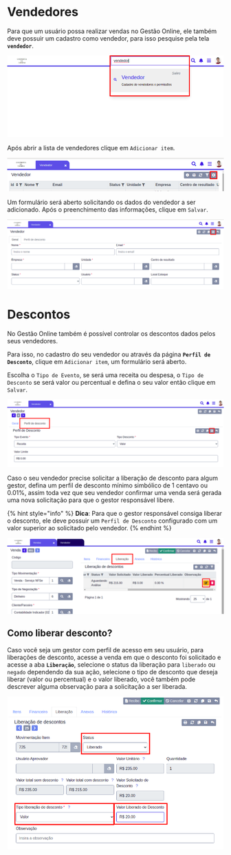 # Vendedores

Para que um usuário possa realizar vendas no Gestão Online, ele também deve possuir um cadastro como vendedor, para isso pesquise pela tela **`vendedor`**.

![Gerar Boleto](/ERP/assets/manuais_de_uso/vendedor/1_vendedor.png)

Após abrir a lista de vendedores clique em `Adicionar item`.

![Gerar Boleto](/ERP/assets/manuais_de_uso/vendedor/2_vendedor.png)

Um formulário será aberto solicitando os dados do vendedor a ser adicionado. Após o preenchimento das informações, clique em `Salvar`.

![Gerar Boleto](/ERP/assets/manuais_de_uso/vendedor/3_vendedor.png)

# Descontos

No Gestão Online também é possível controlar os descontos dados pelos seus vendedores. 

Para isso, no cadastro do seu vendedor ou através da página **`Perfil de Desconto`**, clique em `Adicionar item`, um formulário será aberto. 

Escolha o `Tipo de Evento`, se será uma receita ou despesa, o `Tipo de Desconto` se será valor ou percentual e defina o seu valor então clique em `Salvar`.

![Cadastrar perfil de desconto](/ERP/assets/manuais_de_uso/vendedor/4_vendedor.png)

Caso o seu vendedor precise solicitar a liberação de desconto para algum gestor, defina um perfil de desconto mínimo simbólico de 1 centavo ou 0.01%, assim toda vez que seu vendedor confirmar uma venda será gerada uma nova solicitação para que o gestor responsável libere.

{% hint style="info" %}
**Dica**: Para que o gestor responsável consiga liberar o desconto, ele deve possuir um `Perfil de Desconto` configurado com um valor superior ao solicitado pelo vendedor.
{% endhint %}

![Cadastrar perfil de desconto](/ERP/assets/manuais_de_uso/vendedor/5_vendedor.png)

## Como liberar desconto?

Caso você seja um gestor com perfil de acesso em seu usuário, para liberações de desconto, acesse a venda em que o desconto foi solicitado e acesse a aba **`Liberação`**, selecione o status da liberação para `liberado` ou `negado` dependendo da sua ação, selecione o tipo de desconto que deseja liberar (valor ou percentual) e o valor liberado, você também pode descrever alguma observação para a solicitação a ser liberada.

![Cadastrar perfil de desconto](/ERP/assets/manuais_de_uso/vendedor/6_vendedor.png)
